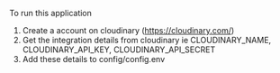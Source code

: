 To run this application
1. Create a account on cloudinary (https://cloudinary.com/)
2. Get the integration details from cloudinary ie CLOUDINARY_NAME, CLOUDINARY_API_KEY, CLOUDINARY_API_SECRET
3. Add these details to config/config.env
